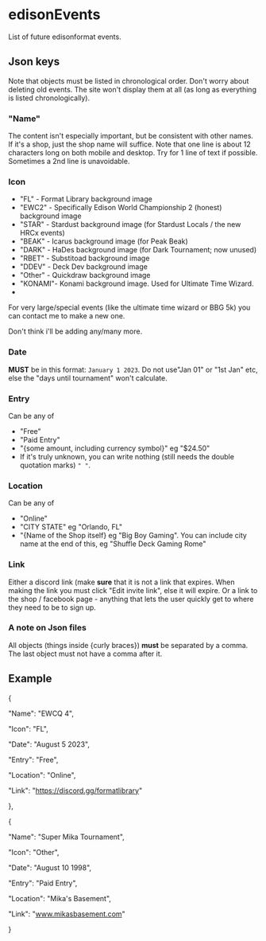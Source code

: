 # edisonEvents
List of future edisonformat events.



## Json keys

Note that objects must be listed in chronological order.
Don't worry about deleting old events. The site won't display them at all (as long as everything is listed chronologically).



### "Name"
The content isn't especially important, but be consistent with other names.
If it's a shop, just the shop name will suffice.
Note that one line is about 12 characters long on both mobile and desktop. 
Try for 1 line of text if possible. Sometimes a 2nd line is unavoidable.

### Icon
- "FL"    - Format Library background image
- "EWC2"  - Specifically Edison World Championship 2 (honest) background image
- "STAR"  - Stardust   background image (for Stardust Locals / the new HRCx events)
- "BEAK"  - Icarus     background image (for Peak Beak)
- "DARK"  - HaDes      background image (for Dark Tournament; now unused)
- "RBET"  - Substitoad background image
- "DDEV"  - Deck Dev   background image
- "Other" - Quickdraw  background image
- "KONAMI"- Konami background image. Used for Ultimate Time Wizard.
- 
For very large/special events (like the ultimate time wizard or BBG 5k) you can contact me to make a new one.

Don't think i'll be adding any/many more.

### Date
**MUST** be in this format: `January 1 2023`. 
Do not use"Jan 01" or "1st Jan" etc, else the "days until tournament" won't calculate.

### Entry
Can be any of
- "Free"
- "Paid Entry"
- "{some amount, including currency symbol}" eg "$24.50"
- If it's truly unknown, you can write nothing (still needs the double quotation marks) `" "`.

### Location
Can be any of
- "Online"
- "CITY STATE"   eg "Orlando, FL"
- "{Name of the Shop itself} eg "Big Boy Gaming". You can include city name at the end of this, eg "Shuffle Deck Gaming Rome"

### Link
Either a discord link (make __sure__ that it is not a link that expires. When making the link you must click "Edit invite link", else it will expire.
Or a link to the shop / facebook page - anything that lets the user quickly get to where they need to be to sign up.

### A note on Json files
All objects (things inside {curly braces}) **must** be separated by a comma. 
The last object must not have a comma after it.

## Example

{

"Name":     "EWCQ 4",

"Icon":     "FL",

"Date":     "August 5 2023",

"Entry":    "Free",

"Location": "Online",

"Link":     "https://discord.gg/formatlibrary"

},

{

"Name":     "Super Mika Tournament",

"Icon":     "Other",

"Date":     "August 10 1998",

"Entry":    "Paid Entry",

"Location": "Mika's Basement",

"Link":     "www.mikasbasement.com"

}
